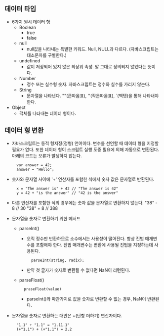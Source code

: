 ## 데이터 타입
- 6가지 원시 데이터 형
    + Boolean
        * true
        * false
    + null
        * null값을 나타내는 특별한 키워드. Null, NULL과 다르다. (자바스크립트는 대소문자를 구별한다.)
    + undefined
        * 값이 저장되어 있지 않은 최상위 속성. 말 그대로 정의되지 않았다는 뜻이다.
    + Number
        * 정수 또는 실수형 숫자. 자바스크립트는 정수와 실수를 가리지 않는다.
    + String
        * 문자열을 나타낸다. ""(큰따옴표), ''(작은따옴표), `(백텟)을 통해 나타내야 한다.
- Object
    + 객체를 나타내는 데이터 형이다.
## 데이터 형 변환
- 자바스크립트는 동적 형지정(정형) 언어이다. 변수를 선언할 때 데이터 형을 지정할 필요가 없다. 또한 데이터 형이 스크립트 실행 도중 필요에 의해 자동으로 변환된다. 아래의 코드는 오류가 발생하지 않는다.

        var answer = 42;
        answer = "Hello";
- 숫자와 문자열 사이에 '+' 연산자를 포함한 식에서 숫자 값은 문자열로 반환된다.

        x = "The answer is" + 42 // "The answer is 42"
        y = 42 + "is the answer" // "42 is the answer"
- 다른 연산자를 포함한 식의 경우에는 숫자 값을 문자열로 변환하지 않는다.
        "38" - 8 // 30
        "38" + 8 // 388
- 문자열을 숫자로 변환하기 위한 메서드
    + parseInt()
        * 오직 정수만 반환하므로 소수에서는 사용성이 떨어진다. 항상 진법 매개변수를 포함해야 한다. 진법 매개변수는 변환에 사용될 진법을 지정하는데 사용된다.
        
                parseInt(string, radix);
        * 만약 첫 글자가 숫자로 변환될 수 없다면 NaN이 리턴된다.
    + parseFloat()

            praseFloat(value)

        * parseInt()와 마찬가지로 값을 숫자로 변환할 수 없는 경우, NaN이 반환된다.
- 문자열을 숫자로 변환하는 대안은 +(단항 더하기) 연산자이다.

        "1.1" + "1.1" = "1.11.1"
        (+"1.1") + (+"1.1") = 2.2